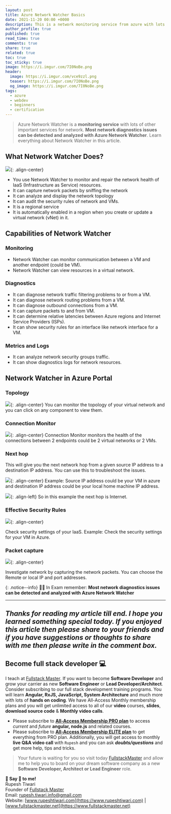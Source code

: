 ```yaml
---
layout: post
title: Azure Network Watcher Basics
date: 2021-11-20 00:00 +0000
description: This is a network monitoring service from azure with lots of other important services and tools for network.
author_profile: true
published: true
read_time: true
comments: true
share: true
related: true
toc: true
toc_sticky: true
image: https://i.imgur.com/7I0NoBe.png
header:
  image: https://i.imgur.com/vce9zzl.png
  teaser: https://i.imgur.com/7I0NoBe.png
  og_image: https://i.imgur.com/7I0NoBe.png
tags:
  - azure
  - webdev
  - beginners
  - certification
---
```


> Azure Network Watcher is a **monitoring service** with lots of other important services for network. **Most network diagnostics issues can be detected and analyzed with Azure Network Watcher**. Learn everything about Network Watcher in this article.

## What Network Watcher Does?

![](https://imgur.com/H2mtWg4.png){: .align-center}

- You use Network Watcher to monitor and repair the network health of IaaS (Infrastructure as Service) resources.
- It can capture network packets by sniffing the network
- It can analyze and display the network topology
- It can audit the security rules of network and VMs.
- It is a regional service
- It is automatically enabled in a region when you create or update a virtual network (vNet) in it.

## Capabilities of Network Watcher

### Monitoring

- Network Watcher can monitor communication between a VM and another endpoint (could be VM).
- Network Watcher can view resources in a virtual network.

### Diagnostics

- It can diagnose network traffic filtering problems to or from a VM.
- It can diagnose network routing problems from a VM.
- It can diagnose outbound connections from a VM.
- It can capture packets to and from VM.
- It can determine relative latencies between Azure regions and Internet Service Providers (ISPs).
- It can show security rules for an interface like network interface for a VM.

### Metrics and Logs

- It can analyze network security groups traffic.
- It can show diagnostics logs for network resources.

## Network Watcher in Azure Portal

### Topology

![](https://imgur.com/aMuidSb.png){: .align-center}
You can monitor the topology of your virtual network and you can click on any component to view them.

### Connection Monitor

![](https://imgur.com/1XfzXrM.png){: .align-center}
Connection Monitor monitors the health of the connections between 2 endpoints could be 2 virtual networks or 2 VMs.

### Next hop

This will give you the next network hop from a given source IP address to a destination IP address. You can use this to troubleshoot the issues.

![](https://imgur.com/dvmPfCr.png){: .align-center}
Example: Source IP address could be your VM in azure and destination IP address could be your local home machine IP address.

![](https://imgur.com/eYveirr.png){: .align-left}
So in this example the next hop is Internet.

### Effective Security Rules

![](https://imgur.com/vr6xfiR.gif){: .align-center}

Check security settings of your IaaS. Example: Check the security settings for your VM in Azure.

### Packet capture

![](https://imgur.com/ChIOGIv.gif){: .align-center}

Investigate network by capturing the network packets. You can choose the Remote or local IP and port addresses.

{: .notice--info}
👨‍🏫 In Exam remember: **Most network diagnostics issues can be detected and analyzed with Azure Network Watcher**

---

## _Thanks for reading my article till end. I hope you learned something special today. If you enjoyed this article then please share to your friends and if you have suggestions or thoughts to share with me then please write in the comment box._

## Become full stack developer 💻

I teach at [Fullstack Master](https://www.fullstackmaster.net). If you want to become **Software Developer** and grow your carrier as new **Software Engineer** or **Lead Developer/Architect**. Consider subscribing to our full stack development training programs. You will learn **Angular, RxJS, JavaScript, System Architecture** and much more with lots of **hands on coding**. We have All-Access Monthly membership plans and you will get unlimited access to all of our **video** courses, **slides**, **download source code** & **Monthly video calls**.

- Please subscribe to **[All-Access Membership PRO plan](https://www.fullstackmaster.net/pro)** to access _current_ and _future_ **angular, node.js** and related courses.
- Please subscribe to **[All-Access Membership ELITE plan](https://www.fullstackmaster.net/elite)** to get everything from PRO plan. Additionally, you will get access to monthly **live Q&A video call** with `Rupesh` and you can ask **_doubts/questions_** and get more help, tips and tricks.

> Your future is waiting for you so visit today [FullstackMaster](www.fullstackmaster.net) and allow me to help you to board on your dream software company as a new **Software Developer, Architect or Lead Engineer** role.

**💖 Say 👋 to me!**
<br>Rupesh Tiwari
<br>Founder of [Fullstack Master](https://www.fullstackmaster.net)
<br>Email: <a href="mailto:rupesh.tiwari.info@gmail.com?subject=Hi">rupesh.tiwari.info@gmail.com</a>
<br>Website: [www.rupeshtiwari.com](https://www.rupeshtiwari.com) | [www.fullstackmaster.net](https://www.fullstackmaster.net)
